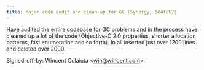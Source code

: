 ```yaml
---
title: Major code audit and clean-up for GC (Synergy, 584f867)
---
```


Have audited the entire codebase for GC problems and in the process have cleaned up a lot of the code (Objective-C 2.0 properties, shorter allocation patterns, fast enumeration and so forth). In all inserted just over 1200 lines and deleted over 2000.

Signed-off-by: Wincent Colaiuta &lt;win@wincent.com&gt;
